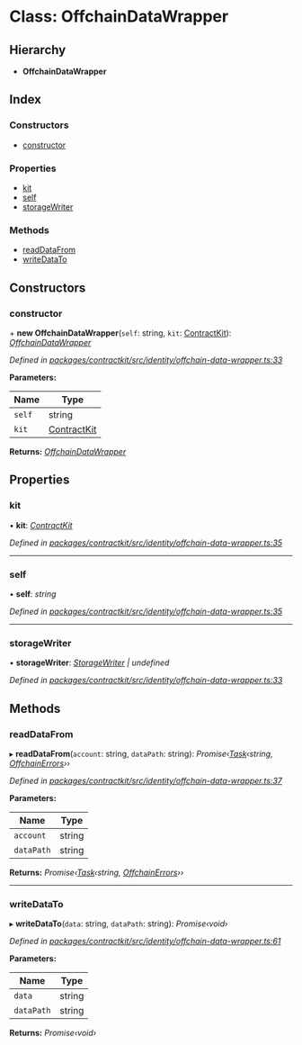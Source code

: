 # Class: OffchainDataWrapper

## Hierarchy

* **OffchainDataWrapper**

## Index

### Constructors

* [constructor](_identity_offchain_data_wrapper_.offchaindatawrapper.md#constructor)

### Properties

* [kit](_identity_offchain_data_wrapper_.offchaindatawrapper.md#kit)
* [self](_identity_offchain_data_wrapper_.offchaindatawrapper.md#self)
* [storageWriter](_identity_offchain_data_wrapper_.offchaindatawrapper.md#storagewriter)

### Methods

* [readDataFrom](_identity_offchain_data_wrapper_.offchaindatawrapper.md#readdatafrom)
* [writeDataTo](_identity_offchain_data_wrapper_.offchaindatawrapper.md#writedatato)

## Constructors

###  constructor

\+ **new OffchainDataWrapper**(`self`: string, `kit`: [ContractKit](_kit_.contractkit.md)): *[OffchainDataWrapper](_identity_offchain_data_wrapper_.offchaindatawrapper.md)*

*Defined in [packages/contractkit/src/identity/offchain-data-wrapper.ts:33](https://github.com/celo-org/celo-monorepo/blob/master/packages/contractkit/src/identity/offchain-data-wrapper.ts#L33)*

**Parameters:**

Name | Type |
------ | ------ |
`self` | string |
`kit` | [ContractKit](_kit_.contractkit.md) |

**Returns:** *[OffchainDataWrapper](_identity_offchain_data_wrapper_.offchaindatawrapper.md)*

## Properties

###  kit

• **kit**: *[ContractKit](_kit_.contractkit.md)*

*Defined in [packages/contractkit/src/identity/offchain-data-wrapper.ts:35](https://github.com/celo-org/celo-monorepo/blob/master/packages/contractkit/src/identity/offchain-data-wrapper.ts#L35)*

___

###  self

• **self**: *string*

*Defined in [packages/contractkit/src/identity/offchain-data-wrapper.ts:35](https://github.com/celo-org/celo-monorepo/blob/master/packages/contractkit/src/identity/offchain-data-wrapper.ts#L35)*

___

###  storageWriter

• **storageWriter**: *[StorageWriter](_identity_offchain_storage_writers_.storagewriter.md) | undefined*

*Defined in [packages/contractkit/src/identity/offchain-data-wrapper.ts:33](https://github.com/celo-org/celo-monorepo/blob/master/packages/contractkit/src/identity/offchain-data-wrapper.ts#L33)*

## Methods

###  readDataFrom

▸ **readDataFrom**(`account`: string, `dataPath`: string): *Promise‹[Task](../modules/_identity_task_.md#task)‹string, [OffchainErrors](../modules/_identity_offchain_data_wrapper_.md#offchainerrors)››*

*Defined in [packages/contractkit/src/identity/offchain-data-wrapper.ts:37](https://github.com/celo-org/celo-monorepo/blob/master/packages/contractkit/src/identity/offchain-data-wrapper.ts#L37)*

**Parameters:**

Name | Type |
------ | ------ |
`account` | string |
`dataPath` | string |

**Returns:** *Promise‹[Task](../modules/_identity_task_.md#task)‹string, [OffchainErrors](../modules/_identity_offchain_data_wrapper_.md#offchainerrors)››*

___

###  writeDataTo

▸ **writeDataTo**(`data`: string, `dataPath`: string): *Promise‹void›*

*Defined in [packages/contractkit/src/identity/offchain-data-wrapper.ts:61](https://github.com/celo-org/celo-monorepo/blob/master/packages/contractkit/src/identity/offchain-data-wrapper.ts#L61)*

**Parameters:**

Name | Type |
------ | ------ |
`data` | string |
`dataPath` | string |

**Returns:** *Promise‹void›*
